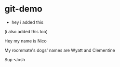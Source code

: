 # git-demo

* hey i added this

(i also added this too)

Hey my name is Nico

My roommate's dogs' names are Wyatt and Clementine

Sup
-Josh
